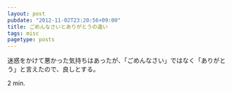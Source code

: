 ```yaml
---
layout: post
pubdate: "2012-11-02T23:20:56+09:00"
title: ごめんなさいとありがとうの違い
tags: misc
pagetype: posts
---
```

迷惑をかけて悪かった気持ちはあったが、「ごめんなさい」ではなく「ありがとう」と言えたので、良しとする。

2 min.
